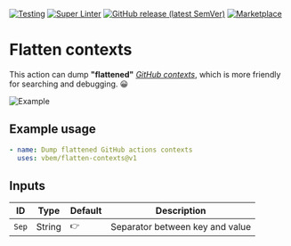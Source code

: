 [![Testing](https://github.com/vbem/flatten-contexts/actions/workflows/test.yml/badge.svg)](https://github.com/vbem/flatten-contexts/actions/workflows/test.yml)
[![Super Linter](https://github.com/vbem/flatten-contexts/actions/workflows/linter.yml/badge.svg)](https://github.com/vbem/flatten-contexts/actions/workflows/linter.yml)
[![GitHub release (latest SemVer)](https://img.shields.io/github/v/release/vbem/flatten-contexts?label=Release&logo=github)](https://github.com/vbem/flatten-contexts/releases)
[![Marketplace](https://img.shields.io/badge/GitHub%20Actions-Marketplace-blue?logo=github)](https://github.com/marketplace/actions/flatten-contexts)

# Flatten contexts
This action can dump **"flattened"** [*GitHub contexts*](https://docs.github.com/en/actions/learn-github-actions/contexts#example-printing-context-information-to-the-log), which is more friendly for searching and debugging. 😀

![Example](https://repository-images.githubusercontent.com/477080111/8cb0e9f1-a74f-44f1-8b50-c35cc3ad13e9 "vbem/flatten-contexts")

## Example usage

```yaml
- name: Dump flattened GitHub actions contexts
  uses: vbem/flatten-contexts@v1
```

## Inputs

ID | Type | Default | Description
--- | --- | --- | ---
`Sep` | String | ` 👉 ` | Separator between key and value